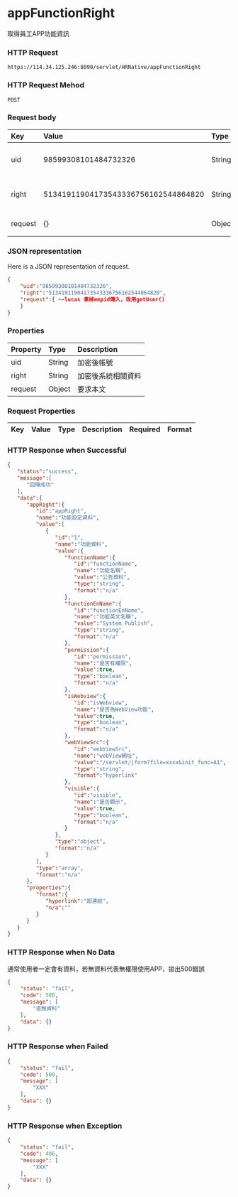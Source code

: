 # appFunctionRight 
取得員工APP功能資訊

### HTTP Request
```
https://114.34.125.246:8090/servlet/HRNative/appFunctionRight
```

### HTTP Request Mehod
```
POST
```

### Request body
| Key | Value | Type | Description |
|:----------|:-------------|:-----|:------------|
| uid | 98599308101484732326 | String | 需透過appLogin取得 |
| right | 51341911904173543336756162544864820 | String | 需透過appLogin取得 |
| request | {} | Object | 將員工編號組成物件 |

### JSON representation
Here is a JSON representation of request.
```json
{
    "uid":"98599308101484732326",
    "right":"51341911904173543336756162544864820",
    "request":{ --lucas 拿掉empid傳入，改用getUser()
    }
}
```
### Properties
| Property | Type | Description |
|:---------|:-----|:------------|
| uid   | String | 加密後帳號 |
| right | String | 加密後系統相關資料 |
| request | Object | 要求本文 |

### Request Properties
| Key | Value | Type | Description | Required | Format |
|:----------|:-------------|:-----|:------------|:------------|:------------|

### HTTP Response when Successful
```json
{
   "status":"success",
   "message":[
      "回傳成功"
   ],
   "data":{
      "appRight":{
         "id":"appRight",
         "name":"功能設定資料",
         "value":[
            {
               "id":"1",
               "name":"功能資料",
               "value":{
                  "functionName":{
                     "id":"functionName",
                     "name":"功能名稱",
                     "value":"公告資料",
                     "type":"string",
                     "format":"n/a"
                  },
                  "functionEnName":{
                     "id":"functionEnName",
                     "name":"功能英文名稱",
                     "value":"System Publish",
                     "type":"string",
                     "format":"n/a"
                  },
                  "permission":{
                     "id":"permission",
                     "name":"是否有權限",
                     "value":true,
                     "type":"boolean",
                     "format":"n/a"
                  },
                  "isWebview":{
                     "id":"isWebview",
                     "name":"是否為WebView功能",
                     "value":true,
                     "type":"boolean",
                     "format":"n/a"
                  },
                  "webViewSrc":{
                     "id":"webViewSrc",
                     "name":"webView網址",
                     "value":"/servlet/jform?file=xxxx&init_func=A1",
                     "type":"string",
                     "format":"hyperlink"
                  },
                  "visible":{
                     "id":"visible",
                     "name":"是否顯示",
                     "value":true,
                     "type":"boolean",
                     "format":"n/a"
                  }
               },
               "type":"object",
               "format":"n/a"
            }
         ],
         "type":"array",
         "format":"n/a"
      },
      "properties":{
         "format":{
            "hyperlink":"超連結",
            "n/a":""
         }
      }
   }
}
```

### HTTP Response when No Data
通常使用者一定會有資料，若無資料代表無權限使用APP，拋出500錯誤
```json
{
    "status": "fail",
    "code": 500,
    "message": [
        "查無資料"
    ],
    "data": {}
}
```

### HTTP Response when Failed
```json
{
    "status": "fail",
    "code": 500,
    "message": [
        "XXX"
    ],
    "data": {}
}
```

### HTTP Response when Exception
```json
{
    "status": "fail",
    "code": 406,
    "message": [
        "XXX"
    ],
    "data": {}
}
```
